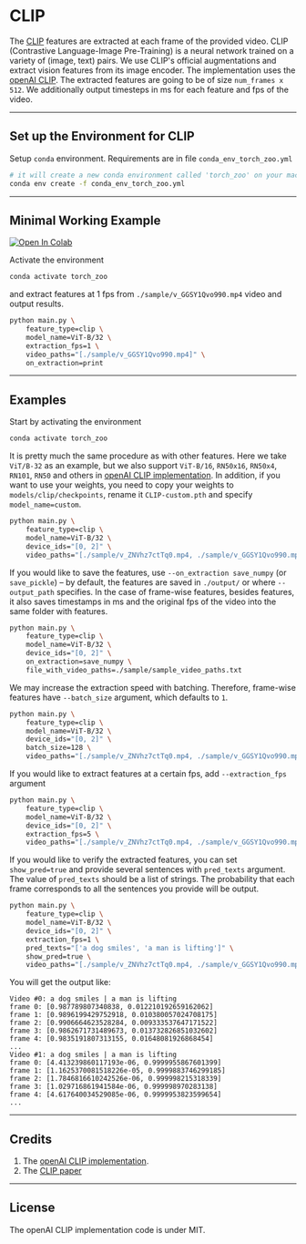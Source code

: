 # CLIP


The [CLIP](https://arxiv.org/abs/2103.00020) features are extracted at each frame of the provided video.
CLIP (Contrastive Language-Image Pre-Training) is a neural network trained on a variety of (image, text) pairs.
We use CLIP's official augmentations and extract vision features from its image encoder.
The implementation uses the [openAI CLIP](https://github.com/openai/CLIP).
The extracted features are going to be of size `num_frames x 512`.
We additionally output timesteps in ms for each feature and fps of the video.

---

## Set up the Environment for CLIP
Setup `conda` environment. Requirements are in file `conda_env_torch_zoo.yml`
```bash
# it will create a new conda environment called 'torch_zoo' on your machine
conda env create -f conda_env_torch_zoo.yml
```

---

## Minimal Working Example

[![Open In Colab](https://colab.research.google.com/assets/colab-badge.svg)](https://colab.research.google.com/drive/13BamfEryOz0z_M-zWw5MHdf4lVvBtwj0?usp=sharing)

Activate the environment
```bash
conda activate torch_zoo
```

and extract features at 1 fps from `./sample/v_GGSY1Qvo990.mp4` video and output results.
```bash
python main.py \
    feature_type=clip \
    model_name=ViT-B/32 \
    extraction_fps=1 \
    video_paths="[./sample/v_GGSY1Qvo990.mp4]" \
    on_extraction=print
```

---

## Examples
Start by activating the environment
```bash
conda activate torch_zoo
```

It is pretty much the same procedure as with other features. 
Here we take `ViT/B-32` as an example, but we also support `ViT-B/16`, `RN50x16`, `RN50x4`, `RN101`, `RN50` and others in [openAI CLIP implementation](https://github.com/openai/CLIP).
In addition, if you want to use your weights, you need to copy your weights to `models/clip/checkpoints`, rename it `CLIP-custom.pth` and specify `model_name=custom`.
```bash
python main.py \
    feature_type=clip \
    model_name=ViT-B/32 \
    device_ids="[0, 2]" \
    video_paths="[./sample/v_ZNVhz7ctTq0.mp4, ./sample/v_GGSY1Qvo990.mp4]"
```
If you would like to save the features, use `--on_extraction save_numpy` (or `save_pickle`) – by default, the features are saved in `./output/` or where `--output_path` specifies. In the case of frame-wise features, besides features, it also saves timestamps in ms and the original fps of the video into the same folder with features.
```bash
python main.py \
    feature_type=clip \
    model_name=ViT-B/32 \
    device_ids="[0, 2]" \
    on_extraction=save_numpy \
    file_with_video_paths=./sample/sample_video_paths.txt
```
We may increase the extraction speed with batching. Therefore, frame-wise features have `--batch_size` argument, which defaults to `1`.
```bash
python main.py \
    feature_type=clip \
    model_name=ViT-B/32 \
    device_ids="[0, 2]" \
    batch_size=128 \
    video_paths="[./sample/v_ZNVhz7ctTq0.mp4, ./sample/v_GGSY1Qvo990.mp4]"
```
If you would like to extract features at a certain fps, add `--extraction_fps` argument
```bash
python main.py \
    feature_type=clip \
    model_name=ViT-B/32 \
    device_ids="[0, 2]" \
    extraction_fps=5 \
    video_paths="[./sample/v_ZNVhz7ctTq0.mp4, ./sample/v_GGSY1Qvo990.mp4]"
```

If you would like to verify the extracted features, you can
set `show_pred=true` and provide several sentences with `pred_texts` argument.
The value of `pred_texts` should be a list of strings. 
The probability that each frame corresponds to all the sentences you provide will be output.
```bash
python main.py \
    feature_type=clip \
    model_name=ViT-B/32 \
    device_ids="[0, 2]" \
    extraction_fps=1 \
    pred_texts="['a dog smiles', 'a man is lifting']" \
    show_pred=true \
    video_paths="[./sample/v_ZNVhz7ctTq0.mp4, ./sample/v_GGSY1Qvo990.mp4]"
```
You will get the output like:
```
Video #0: a dog smiles | a man is lifting
frame 0: [0.987789807340838, 0.012210192659162062]
frame 1: [0.9896199429752918, 0.010380057024708175]
frame 2: [0.9906664623528284, 0.009333537647171522]
frame 3: [0.9862671731489673, 0.013732826851032602]
frame 4: [0.9835191807313155, 0.01648081926868454]
...
Video #1: a dog smiles | a man is lifting
frame 0: [4.413239860117193e-06, 0.9999955867601399]
frame 1: [1.1625370081518226e-05, 0.9999883746299185]
frame 2: [1.7846816610242526e-06, 0.999998215318339]
frame 3: [1.029716861941584e-06, 0.999998970283138]
frame 4: [4.617640034529085e-06, 0.9999953823599654]
...
```

---

## Credits
1. The [openAI CLIP implementation](https://github.com/openai/CLIP).
2. The [CLIP paper](https://arxiv.org/abs/2103.00020)

---

## License
The openAI CLIP implementation code is under MIT.
